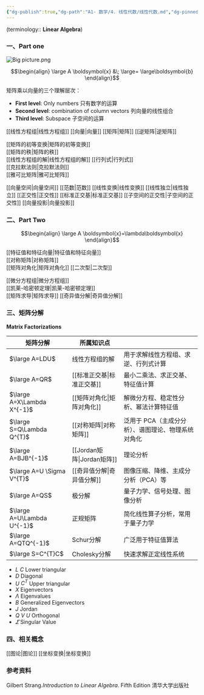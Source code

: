 ```yaml
---
{"dg-publish":true,"dg-path":"A1- 数学/4. 线性代数/线性代数.md","dg-pinned":true,"tags":["Subject"],"Level":0,"permalink":"/A1- 数学/4. 线性代数/线性代数/","pinned":true,"dgPassFrontmatter":true,"noteIcon":"","created":"2024-05-21T15:20:28.000+08:00","updated":"2025-08-28T21:53:13.738+08:00"}
---
```



 (terminology:: **Linear Algebra**)
 
### 一、Part one 

![Big picture.png](/img/user/Functional%20files/Photo%20Resources/Big%20picture.png)


$$\begin{align}
\large  A \boldsymbol{x} &\; \large= \large\boldsymbol{b}
\end{align}$$

矩阵乘以向量的三个理解层次：
- **First level**:   Only numbers  只有数字的运算
- **Second level**:   combination of column vectors  列向量的线性组合
- **Third level**:   Subspace 子空间的运算

[[线性方程组\|线性方程组]]
[[向量\|向量]]
[[矩阵\|矩阵]]
[[逆矩阵\|逆矩阵]]

[[矩阵的初等变换\|矩阵的初等变换]]  
[[矩阵的秩\|矩阵的秩]]   
[[线性方程组的解\|线性方程组的解]]
[[行列式\|行列式]]  
[[克拉默法则\|克拉默法则]]  
[[雅可比矩阵\|雅可比矩阵]]

[[向量空间\|向量空间]]   [[范数\|范数]]
[[线性变换\|线性变换]]   [[线性独立\|线性独立]]
[[正交性\|正交性]]     [[标准正交基\|标准正交基]]    [[子空间的正交性\|子空间的正交性]]
[[向量投影\|向量投影]]

### 二、Part Two
$$\begin{align}
\large A \boldsymbol{x}=\lambda\boldsymbol{x}
\end{align}$$

[[特征值和特征向量\|特征值和特征向量]]  
[[对称矩阵\|对称矩阵]]  
[[矩阵对角化\|矩阵对角化]] 
[[二次型\|二次型]]

[[微分方程组\|微分方程组]]   
[[凯莱-哈密顿定理\|凯莱-哈密顿定理]]  
[[矩阵求导\|矩阵求导]]
[[奇异值分解\|奇异值分解]]


### 三、矩阵分解
**Matrix Factorizations**

| 矩阵分解                       | 所属知识点        |                             |
| -------------------------- | ------------ | --------------------------- |
| $\large A=LDU$             | 线性方程组的解      | 用于求解线性方程组、求逆、行列式计算          |
| $\large A=QR$              | [[标准正交基\|标准正交基]]    | 最小二乘法、求正交基、特征值计算            |
| $\large A=X\Lambda X^{-1}$ | [[矩阵对角化\|矩阵对角化]]    | 解微分方程、稳定性分析、幂法计算特征值         |
| $\large S=Q\Lambda Q^{T}$  | [[对称矩阵\|对称矩阵]]     | 泛用于 PCA（主成分分析）、谱图理论、物理系统对角化 |
| $\large A=BJB^{-1}$        | [[Jordan矩阵\|Jordan矩阵]] | 理论分析                        |
| $\large A=U \Sigma V^{T}$  | [[奇异值分解\|奇异值分解]]    | 图像压缩、降维、主成分分析（PCA）等         |
| $\large A=QS$              | 极分解          | 量子力学、信号处理、图像分析              |
| $\large A=U\Lambda U^{-1}$ | 正规矩阵         | 简化线性算子分析，常用于量子力学            |
| $\large A=QTQ^{-1}$        | Schur分解      | 广泛用于特征值算法                   |
| $\large S=C^{T}C$          | Cholesky分解   | 快速求解正定线性系统                  |

- $L$  $C$   Lower triangular
- $D$   Diagonal
- $U$  $C^{T}$   Upper triangular 
- $X$   Eigenvectors 
- $\Lambda$    Eigenvalues 
- $B$    Generalized Eigenvectors 
- $J$    Jordan 
- $Q$  $V$  $U$ Orthogonal 
- $\varSigma$   Singular Value  


 
### 四、相关概念
[[图论\|图论]]
[[坐标变换\|坐标变换]]

### 参考资料
Gilbert Strang.*Introduction to Linear Algebra*. Fifth Edition 清华大学出版社


